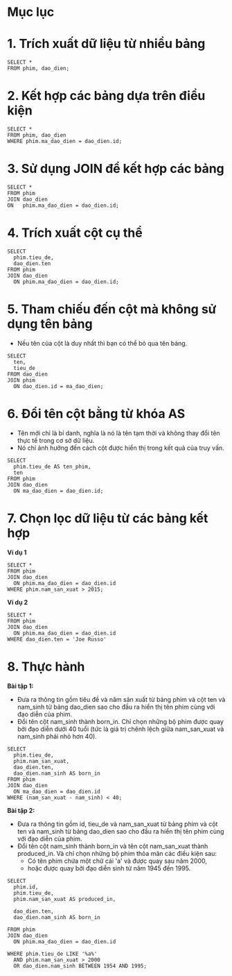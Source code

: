 # Mục lục

# 1. Trích xuất dữ liệu từ nhiều bảng
```
SELECT *
FROM phim, dao_dien;
```
# 2. Kết hợp các bảng dựa trên điều kiện
```
SELECT *
FROM phim, dao_dien
WHERE phim.ma_dao_dien = dao_dien.id;
```
# 3. Sử dụng JOIN để kết hợp các bảng
```
SELECT *
FROM phim
JOIN dao_dien
ON   phim.ma_dao_dien = dao_dien.id;
```
# 4. Trích xuất cột cụ thể
```
SELECT
  phim.tieu_de,
  dao_dien.ten
FROM phim
JOIN dao_dien
  ON phim.ma_dao_dien = dao_dien.id;
```
# 5. Tham chiếu đến cột mà không sử dụng tên bảng
- Nếu tên của cột là duy nhất thì bạn có thể bỏ qua tên bảng.
```
SELECT
  ten,
  tieu_de
FROM dao_dien
JOIN phim
  ON dao_dien.id = ma_dao_dien;
```
# 6. Đổi tên cột bằng từ khóa AS
- Tên mới chỉ là bí danh, nghĩa là nó là tên tạm thời và không thay đổi tên thực tế trong cơ sở dữ liệu.
- Nó chỉ ảnh hưởng đến cách cột được hiển thị trong kết quả của truy vấn.
```
SELECT 
  phim.tieu_de AS ten_phim,
  ten
FROM phim
JOIN dao_dien
  ON ma_dao_dien = dao_dien.id;
```
# 7. Chọn lọc dữ liệu từ các bảng kết hợp
**Ví dụ 1**
```
SELECT *
FROM phim
JOIN dao_dien
  ON phim.ma_dao_dien = dao_dien.id 
WHERE phim.nam_san_xuat > 2015;
```

**Ví dụ 2**
```
SELECT *
FROM phim
JOIN dao_dien
  ON phim.ma_dao_dien = dao_dien.id 
WHERE dao_dien.ten = 'Joe Russo'
```
# 8. Thực hành
**Bài tập 1:** 
- Đưa ra thông tin gồm tiêu đề và năm sản xuất từ bảng phim và cột ten và nam_sinh từ bảng dao_dien sao cho đầu ra hiển thị tên phim cùng với đạo diễn của phim.
- Đổi tên cột nam_sinh thành born_in. Chỉ chọn những bộ phim được quay bởi đạo diễn dưới 40 tuổi (tức là giá trị chênh lệch giữa nam_san_xuat và nam_sinh phải nhỏ hơn 40).
```
SELECT 
  phim.tieu_de,
  phim.nam_san_xuat,
  dao_dien.ten,
  dao_dien.nam_sinh AS born_in
FROM phim
JOIN dao_dien
  ON ma_dao_dien = dao_dien.id
WHERE (nam_san_xuat - nam_sinh) < 40;
```
**Bài tập 2:**
- Đưa ra thông tin gồm id, tieu_de và nam_san_xuat từ bảng phim và cột ten và nam_sinh từ bảng dao_dien sao cho đầu ra hiển thị tên phim cùng với đạo diễn của phim.
- Đổi tên cột nam_sinh thành born_in và tên cột nam_san_xuat thành produced_in. Và chỉ chọn những bộ phim thỏa mãn các điều kiện sau:
  + Có tên phim chứa một chữ cái 'a' và được quay sau năm 2000,
  + hoặc được quay bởi đạo diễn sinh từ năm 1945 đến 1995.
```
SELECT 
  phim.id,
  phim.tieu_de,
  phim.nam_san_xuat AS produced_in,
  
  dao_dien.ten,
  dao_dien.nam_sinh AS born_in
  
FROM phim
JOIN dao_dien
  ON phim.ma_dao_dien = dao_dien.id

WHERE phim.tieu_de LIKE '%a%'
  AND phim.nam_san_xuat > 2000
  OR dao_dien.nam_sinh BETWEEN 1954 AND 1995;
```
